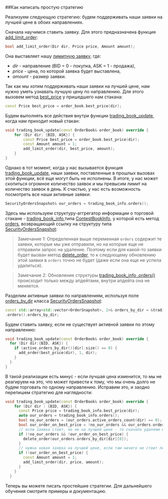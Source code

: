##Как написать простую стратегию

Реализуем следующую стратегию: будем поддерживать наши заявки на лучшей цене в обоих направлениях. 

Сначала научимся ставить заявку. Для этого предназначена функция [add_limit_order](../api/ParticipantStrategy.md#add_limit_order):
```c++
bool add_limit_order(Dir dir, Price price, Amount amount);
```
Она выставляет нашу [лимитную заявку](../terms.md@limit_order), где:
- *dir* - направление (BID = 0 - покупка, ASK = 1 - продажа),
- *price* - цена, по которой заявка будет выставлена,
- *amount* - размер заявки.

Так как мы хотим поддерживать наши заявки на лучшей цене, нам нужно уметь узнавать лучшую цену по направлению. Для этого вызовем метод [best_price](../api/OrderBook.md#best_price) у пришедшего нам стакана:
```c++
const Price best_price = order_book.best_price(dir);
```

Будем выполнять все действия внутри функции [trading_book_update](../api/ParticipantStrategy.md#trading_book_update), когда нам приходит новый стакан:

```cpp
void trading_book_update(const OrderBook& order_book) override {
	for (Dir dir: {BID, ASK}) {
	    const Price best_price = order_book.best_price(dir);
	    const Amount amount = 1;
		add_limit_order(dir, best_price, amount);
	}
}
```

Однако в тот момент, когда у нас вызывается функция [trading_book_update](../api/ParticipantStrategy.md#trading_book_update), наши заявки, поставленные в прошлых вызовах этой функции, всё еще могут быть не исполнены. В итоге, у нас может скопиться огромное количество заявок и мы превысим лимит на количество заявок в день. К счастью, у нас есть возможность посмотреть все наши активные заявки: 
```cpp
SecurityOrdersSnapshot& our_orders = trading_book_info.orders();
```

Здесь мы используем структуру-аггрегатор информации о торговой стакане - [trading_book_info
](../api/ParticipantStrategy.md#trading_book_info
) типа [ContestBookInfo](../api/ContestBookInfo.md), у которой есть метод [orders](../api/ContestBookInfo.mв#orders), возвращающий ссылку на структуру типа [SecurityOrdersSnapshot](../api/SecurityOrdersSnapshot.md#):


> Замечание 1: Определенная выше переменная `orders` содержит те заявки, которые мы уже отправили, но на которые еще не отправили запрос на удаление. Поэтому если для какой-то заявки будет вызван метод [delete_order](../../api/ParticipantStrategy.md#delete_order), то к следующему обновлению этой заявки в `orders` точно не будет (даже если она еще не успела удалиться). 

> Замечание 2: Обновление структуры [trading_book_info
.orders()](../../api/ContestBookInfo.md#orders) происходит только между апдейтами, внутри апдейта она не меняется.

Разделим активные заявки по направлениям, используя поле [orders_by_dir](../../api/SecurityOrdersSnapshot.md#orders_by_dir) класса [SecurityOrdersSnapshot](../../api/SecurityOrdersSnapshot.md#):

```cpp
const std::array<std::vector<OrderSnapshot>, 2>& orders_by_dir = &trading_book_info
.orders().orders_by_dir;
```

Будем ставить заявку, если не существует активной заявки по этому направлению:

```cpp
void trading_book_update(const OrderBook& order_book) override {
  for (Dir dir:{BID, ASK}) {
    if (active_orders_by_dir()[dir].size() == 0) {
      add_order(best_price(dir), 1, dir);
    }
  }
}
```

В такой реализации есть минус - если лучшая цена изменится, то мы не реагируем на это, что может привести к тому, что мы очень долго не будем торговать по одному направлению. Исправим это, и заодно перепишем стратегию для наглядности:

```cpp
void trading_book_update(const OrderBook& order_book) override {
    for (Dir dir : {BID, ASK}) {
      const Price price = trading_book_info.best_price(dir);
      auto our_orders = trading_book_info.orders();
      bool no_our_orders = (our_orders.active_orders_count(dir) == 0);
      bool our_order_on_best_price = !no_our_orders && our_orders.orders_by_dir[dir][0]->price == price;
      // если заявка стоит, но не на лучшей цене - то сначала удаляем ее
      if (!no_our_orders && !our_order_on_best_price) {
        delete_order(our_orders.orders_by_dir[dir][0]);
      }
      // нужна новая заявка на лучшей цене, если там ничего не стоит либо
      if (!our_order_on_best_price) {
        const Amount amount = 1;
        add_limit_order(dir, price, amount);
      }
    }
  }
```

 Теперь вы можете писать простейшие стратегии. Для дальнейшего обучения смотрите примеры и документацию. 